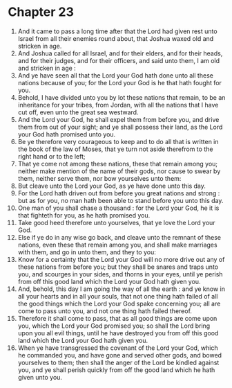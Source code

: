 # Chapter 23

1. And it came to pass a long time after that the Lord had given rest unto Israel from all their enemies round about, that Joshua waxed old and stricken in age.
2. And Joshua called for all Israel, and for their elders, and for their heads, and for their judges, and for their officers, and said unto them, I am old and stricken in age :
3. And ye have seen all that the Lord your God hath done unto all these nations because of you; for the Lord your God is he that hath fought for you.
4. Behold, I have divided unto you by lot these nations that remain, to be an inheritance for your tribes, from Jordan, with all the nations that I have cut off, even unto the great sea westward.
5. And the Lord your God, he shall expel them from before you, and drive them from out of your sight; and ye shall possess their land, as the Lord your God hath promised unto you.
6. Be ye therefore very courageous to keep and to do all that is written in the book of the law of Moses, that ye turn not aside therefrom to the right hand or to the left;
7. That ye come not among these nations, these that remain among you; neither make mention of the name of their gods, nor cause to swear by them, neither serve them, nor bow yourselves unto them:
8. But cleave unto the Lord your God, as ye have done unto this day.
9. For the Lord hath driven out from before you great nations and strong : but as for you, no man hath been able to stand before you unto this day.
10. One man of you shall chase a thousand : for the Lord your God, he it is that fighteth for you, as he hath promised you.
11. Take good heed therefore unto yourselves, that ye love the Lord your God.
12. Else if ye do in any wise go back, and cleave unto the remnant of these nations, even these that remain among you, and shall make marriages with them, and go in unto them, and they to you:
13. Know for a certainty that the Lord your God will no more drive out any of these nations from before you; but they shall be snares and traps unto you, and scourges in your sides, and thorns in your eyes, until ye perish from off this good land which the Lord your God hath given you.
14. And, behold, this day I am going the way of all the earth : and ye know in all your hearts and in all your souls, that not one thing hath failed of all the good things which the Lord your God spake concerning you; all are come to pass unto you, and not one thing hath failed thereof.
15. Therefore it shall come to pass, that as all good things are come upon you, which the Lord your God promised you; so shall the Lord bring upon you all evil things, until he have destroyed you from off this good land which the Lord your God hath given you.
16. When ye have transgressed the covenant of the Lord your God, which he commanded you, and have gone and served other gods, and bowed yourselves to them; then shall the anger of the Lord be kindled against you, and ye shall perish quickly from off the good land which he hath given unto you.

